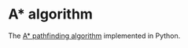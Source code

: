 # A* algorithm

The [A* pathfinding algorithm](https://en.wikipedia.org/wiki/A*_search_algorithm) implemented in Python.
